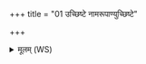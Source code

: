 +++
title = "01 उच्छिष्टे नामरूपाण्युच्छिष्टे"

+++
<details><summary>मूलम् (WS)</summary>

उच्छिष्टे नामरूपाण्युच्छिष्टे लोक आहितः ।  
उच्छिष्ट इन्द्रश्चाग्निश्च विश्वमन्तः समाहितम् ॥ १ ॥
</details>